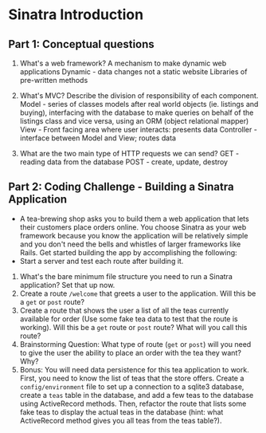 # Sinatra Introduction

## Part 1: Conceptual questions

1. What's a web framework? 
A mechanism to make dynamic web applications 
Dynamic - data changes not a static website 
Libraries of pre-written methods 

2. What's MVC? Describe the division of responsibility of each component.
Model - series of classes models after real world objects (ie. listings and buying), interfacing with the database to make queries on behalf of the listings class and vice versa, using an ORM (object relational mapper) 
View - Front facing area where user interacts: presents data
Controller - interface between Model and View; routes data 

3. What are the two main type of HTTP requests we can send?
GET - reading data from the database 
POST - create, update, destroy 

## Part 2: Coding Challenge - Building a Sinatra Application
* A tea-brewing shop asks you to build them a web application that lets their customers place orders online. You choose Sinatra as your web framework because you know the application will be relatively simple and you don't need the bells and whistles of larger frameworks like Rails. Get started building the app by accomplishing the following:
* Start a server and test each route after building it.
1. What's the bare minimum file structure you need to run a Sinatra application? Set that up now.
2. Create a route `/welcome` that greets a user to the application. Will this be a `get` or `post` route?
3. Create a route that shows the user a list of all the teas currently available for order (Use some fake tea data to test that the route is working). Will this be a `get` route or `post` route? What will you call this route?
4. Brainstorming Question: What type of route (`get` or `post`) will you need to give the user the ability to place an order with the tea they want? Why?
5. Bonus: You will need data persistence for this tea application to work. First, you need to know the list of teas that the store offers. Create a `config/environment` file to set up a connection to a sqlite3 database, create a `teas` table in the database, and add a few teas to the database using ActiveRecord methods. Then, refactor the route that lists some fake teas to display the actual teas in the database (hint: what ActiveRecord method gives you all teas from the teas table?).
